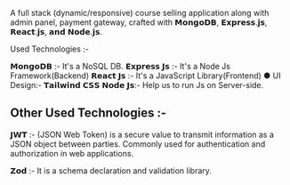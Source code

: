  A full stack (dynamic/responsive) course selling application along with admin panel, payment gateway, crafted with 𝗠𝗼𝗻𝗴𝗼𝗗𝗕, 𝗘𝘅𝗽𝗿𝗲𝘀𝘀.𝗷𝘀, 𝗥𝗲𝗮𝗰𝘁.𝗷𝘀, 𝗮𝗻𝗱 𝗡𝗼𝗱𝗲.𝗷𝘀.

Used Technologies :- 

𝗠𝗼𝗻𝗴𝗼𝗗𝗕 :- It's a NoSQL DB.
𝗘𝘅𝗽𝗿𝗲𝘀𝘀 𝗝𝘀 :- It's a Node Js Framework(Backend)
𝗥𝗲𝗮𝗰𝘁 𝗝𝘀 :- It's a JavaScript Library(Frontend)
                   ● UI Design:- 𝗧𝗮𝗶𝗹𝘄𝗶𝗻𝗱 𝗖𝗦𝗦
𝗡𝗼𝗱𝗲 𝗝𝘀:-  Help us to run Js on Server-side.


Other Used Technologies :- 
------------------------------------------------
𝗝𝗪𝗧 :- (JSON Web Token) is a secure value to transmit information as a JSON object between parties. Commonly used for authentication and authorization in web applications.

𝗭𝗼𝗱 :- It is a schema declaration and validation library. 

